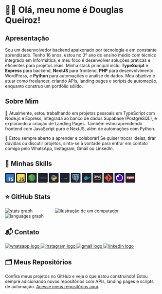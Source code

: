 # 🧑‍💻 Olá, meu nome é Douglas Queiroz!

## Apresentação
Sou um desenvolvedor backend apaixonado por tecnologia e em constante aprendizado. Tenho 16 anos, estou no 3º ano do ensino médio com técnico integrado em Informática, e meu foco é desenvolver soluções práticas e eficientes para projetos reais. Minha stack principal inclui **TypeScript** e **Express** para backend, **NextJS** para frontend, **PHP** para desenvolvimento WordPress, e **Python** para automações e análise de dados. Meu objetivo é atuar como freelancer, criando APIs, landing pages e scripts de automação, enquanto construo um portfólio sólido.

## Sobre Mim
🔭 Atualmente, estou trabalhando em projetos pessoais em TypeScript com Node.js e Express, integrada ao banco de dados Supabase (PostgreSQL), e explorando a criação de Landing Pages. Também estou aprendendo frontend com JavaScript puro e NextJS, além de automações com Python.

💬 Estou sempre aberto a aprender e colaborar! Se quiser trocar ideias, tirar dúvidas ou discutir projetos, sinta-se à vontade para entrar em contato comigo pelo WhatsApp, Instagram, Gmail ou LinkedIn.

## 🚀 Minhas Skills

<code><img height="32" src="https://github.com/gui-bus/TechIcons/blob/main/Dark/Typescript.svg" alt="Typescript"/></code>
<code><img height="32" src="https://github.com/gui-bus/TechIcons/blob/main/Dark/Javascript.svg" alt="Javascript"/></code>
<code><img height="32" src="https://github.com/gui-bus/TechIcons/blob/main/Dark/NodeJS.svg" alt="Nodejs"/></code>
<code><img height="32" src="https://github.com/gui-bus/TechIcons/blob/main/Dark/ExpressJS.svg" alt="Express"/></code>
<code><img height="32" src="https://github.com/gui-bus/TechIcons/blob/main/Dark/Python.svg" alt="Python"/></code>
<code><img height="32" src="https://github.com/gui-bus/TechIcons/blob/main/Dark/MySQL.svg" alt="MySQL"/></code>
<code><img height="32" src="https://github.com/gui-bus/TechIcons/blob/main/Dark/Postgresql.svg" alt="PostgreSQL"/></code>
<code><img height="32" src="https://github.com/gui-bus/TechIcons/blob/main/Dark/Docker.svg" alt="Docker"/></code>
<code><img height="32" src="https://github.com/gui-bus/TechIcons/blob/main/Dark/AWS.svg" alt="AWS"/></code>
<code><img height="32" src="https://github.com/gui-bus/TechIcons/blob/main/Dark/GIT.svg" alt="Git"/></code>
<code><img height="32" src="https://github.com/gui-bus/TechIcons/blob/main/Dark/Insomnia.svg" alt="Insomnia"/></code>
<code><img height="32" src="https://github.com/gui-bus/TechIcons/blob/main/Dark/npm.svg" alt="npm"/></code>

## ⭐ GitHub Stats
<img src="https://raw.githubusercontent.com/MicaelliMedeiros/micaellimedeiros/master/image/computer-illustration.png" alt="ilustração de um computador" min-width="400px" max-width="340px" width="340px" align="right">

<div align="left">
  <img src="https://github-readme-stats.vercel.app/api?username=dev-queiroz&locale=en&theme=dracula&show_icons=true" height="200" alt="stats graph"  />
</div>
<div align="left">
  <img src="https://github-readme-stats.vercel.app/api/top-langs?username=dev-queiroz&locale=en&hide_title=false&layout=compact&card_width=320&langs_count=6&theme=dracula&hide_border=false" height="245.5" alt="languages graph"  />
</div>

## 📬 Contato

<div align="left">
  <a href="https://criarmeulink.com.br/u/1722606503">
    <img src="https://img.shields.io/badge/WhatsApp-25D366?style=for-the-badge&logo=whatsapp&logoColor=white" height="35" alt="whatsapp logo"  />
  </a>
  <a href="https://www.instagram.com/douglaxx_19">
    <img src="https://img.shields.io/badge/Instagram-E4405F?style=for-the-badge&logo=instagram&logoColor=white" height="35" alt="instagram logo"  />
  </a>
  <a href="https://criarmeulink.com.br/u/1721585632">
    <img src="https://img.shields.io/badge/Gmail-D14836?style=for-the-badge&logo=gmail&logoColor=white" height="35" alt="gmail logo"  />
  </a>
  <a href="https://www.linkedin.com/in/douglas-queiroz-854337288/">
    <img src="https://img.shields.io/badge/LinkedIn-0077B5?style=for-the-badge&logo=linkedin&logoColor=white" height="35" alt="linkedin logo"  />
  </a>
</div>

## 🗂️ Meus Repositórios
Confira meus projetos no GitHub e veja o que estou construindo! Estou sempre adicionando novos repositórios com APIs, landing pages e scripts de automação. [Acesse meus repositórios aqui](https://github.com/dev-queiroz?tab=repositories).
